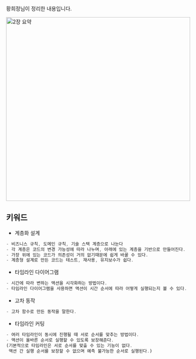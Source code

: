 황희정님이 정리한 내용입니다.

<img width="503" alt="2장 요약" src="https://github.com/Jellies-Study/Grokking-Simplicity/assets/50111853/5459c295-7939-4feb-b086-a2e6597357ee">

## 키워드

- 계층화 설계

```js
- 비즈니스 규칙, 도메인 규칙, 기술 스택 계층으로 나눈다
- 각 계층은 코드의 변경 가능성에 따라 나누며, 아래에 있는 계층을 기반으로 만들어진다.
- 가장 위에 있는 코드가 의존성이 거의 없기때문에 쉽게 바꿀 수 있다.
- 계층형 설계로 만든 코드는 테스트, 재사용, 유지보수가 쉽다.
```

- 타임라인 다이어그램

```js
- 시간에 따라 변하는 액션을 시각화하는 방법이다.
- 타임라인 다이어그램을 사용하면 액션이 시간 순서에 따라 어떻게 실행되는지 볼 수 있다.
```

- 고차 동작

```js
- 고차 함수로 만든 동작을 말한다.
```

- 타임라인 커팅

```js
- 여러 타임라인이 동시에 진행될 때 서로 순서를 맞추는 방법이다.
- 액션이 올바른 순서로 실행할 수 있도록 보장해준다.
(기본적으로 타임라인은 서로 순서를 맞출 수 있는 기능이 없다.
 액션 간 실행 순서를 보장할 수 없으며 예측 불가능한 순서로 실행된다.)
```
